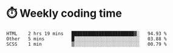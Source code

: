 
# :stopwatch: Weekly coding time 
<!--START_SECTION:waka-->
```text
HTML    2 hrs 19 mins   ███████████████████████▓░   94.93 % 
Other   5 mins          █░░░░░░░░░░░░░░░░░░░░░░░░   03.88 % 
SCSS    1 min           ▒░░░░░░░░░░░░░░░░░░░░░░░░   00.79 % 
```
<!--END_SECTION:waka-->


<!-- <p> <img src="https://github-readme-stats.vercel.app/api?username=cozgerest&show_icons=true&hide_border=false" />  </p> -->

